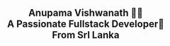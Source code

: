 <h2 align="center">Anupama Vishwanath 👨‍💻 <br>A Passionate Fullstack Developer🤘 <br>From Srl Lanka</h2>
